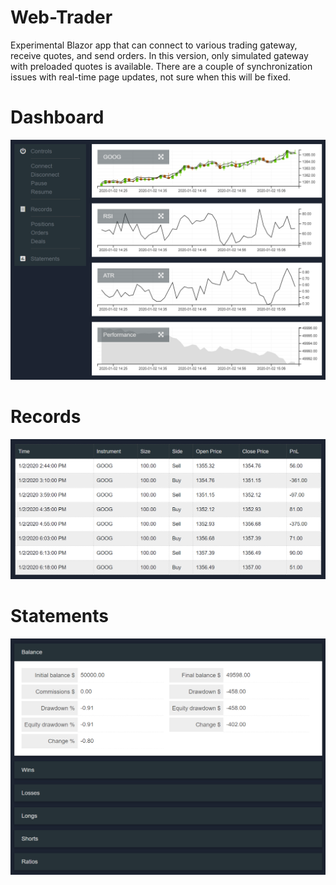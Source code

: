# Web-Trader

Experimental Blazor app that can connect to various trading gateway, receive quotes, and send orders. 
In this version, only simulated gateway with preloaded quotes is available. 
There are a couple of synchronization issues with real-time page updates, not sure when this will be fixed. 

# Dashboard

![](Screens/Preview-Dashboard.png) 

# Records 

![](Screens/Preview-Records.png)

# Statements 

![](Screens/Preview-Statements.png)
